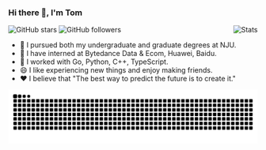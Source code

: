 ### Hi there 👋, I'm Tom

![GitHub stars](https://img.shields.io/badge/dynamic/json?color=brightgreen&label=stars&query=%24.stars&url=https%3A%2F%2Fapi.github-star-counter.workers.dev%2Fuser%2FFlying-Tom)
![GitHub followers](https://img.shields.io/github/followers/Flying-Tom?color=brightgreen)
<img alt="Stats" src="https://github-readme-stats.vercel.app/api?username=Flying-Tom&hide_rank=true&show_icons=true&title_color=fff&icon_color=79ff97&text_color=9f9f9f&bg_color=151515" align="right" />

- 📕 I pursued both my undergraduate and graduate degrees at NJU.
- 🔭 I have interned at Bytedance Data & Ecom, Huawei, Baidu.
- 🌱 I worked with Go, Python, C++, TypeScript.
- 😄 I like experiencing new things and enjoy making friends.
- ❤️ I believe that "The best way to predict the future is to create it."

<picture>
  <source media="(prefers-color-scheme: dark)" srcset="https://raw.githubusercontent.com/Flying-Tom/Flying-Tom/output/github-contribution-grid-snake-dark.svg">
  <source media="(prefers-color-scheme: light)" srcset="https://raw.githubusercontent.com/Flying-Tom/Flying-Tom/output/github-contribution-grid-snake.svg">
  <img alt="github contribution grid snake animation" src="https://raw.githubusercontent.com/Flying-Tom/Flying-Tom/output/github-contribution-grid-snake.svg">
</picture>
